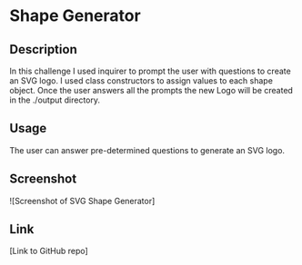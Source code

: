 # Shape Generator

## Description
In this challenge I used inquirer to prompt the user with questions to create an SVG logo. I used class constructors to assign values to each shape object. Once the user answers all the prompts the new Logo will be created in the ./output directory.

## Usage
The user can answer pre-determined questions to generate an SVG logo.

## Screenshot
![Screenshot of SVG Shape Generator]

## Link
[Link to GitHub repo]